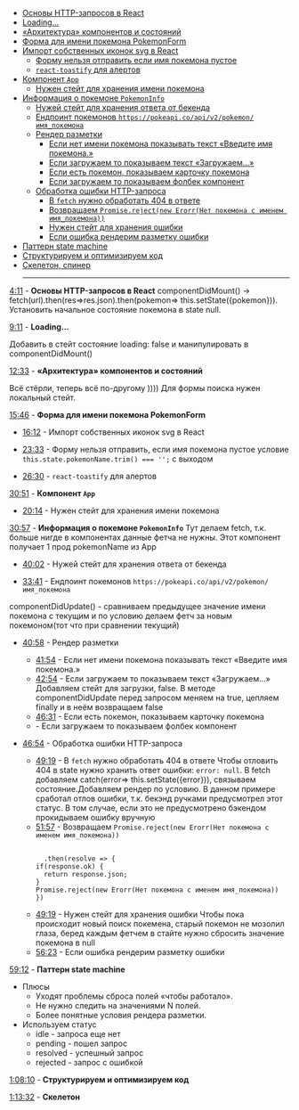 - <a href="#1">Основы HTTP-запросов в React</a>
- <a href="#2">Loading...</a>
- <a href="#3">«Архитектура» компонентов и состояний</a>
- <a href="#4">Форма для имени покемона PokemonForm</a>
- <a href="#5">Импорт собственных иконок svg в React</a>
  - <a href="#6">Форму нельзя отправить если имя покемона пустое</a>
  - <a href="#7">`react-toastify` для алертов</a>
- <a href="#8">Компонент `App`</a>
  - <a href="#9">Нужен стейт для хранения имени покемона</a>
- <a href="#10">Информация о покемоне `PokemonInfo`</a>
  - <a href="#11">Нужей стейт для хранения ответа от бекенда</a>
  - <a href="#12">Ендпоинт покемонов `https://pokeapi.co/api/v2/pokemon/имя_покемона`</a>
  - <a href="#13">Рендер разметки</a>
    - <a href="#14">Если нет имени покемона показывать текст «Введите имя покемона.»</a>
    - <a href="#15">Если загружаем то показываем текст «Загружаем...»</a>
    - <a href="#16">Если есть покемон, показываем карточку покемона</a>
    - <a href="#17">Если загружаем то показываем фолбек компонент</a>
  - <a href="#18">Обработка ошибки HTTP-запроса</a>
    - <a href="#19">В `fetch` нужно обработать 404 в ответе</a>
    - <a href="#20">Возвращаем `Promise.reject(new Erorr(Нет покемона с именем имя_покемона))`</a>
    - <a href="#21">Нужен стейт для хранения ошибки</a>
    - <a href="#22">Если ошибка рендерим разметку ошибки</a>
- <a href="#23">Паттерн state machine</a>
- <a href="#24">Структурируем и оптимизируем код</a>
- <a href="#25">Скелетон, спинер</a>
  <hr/>

[4:11](https://youtu.be/xoG3l2PgiYY?t=251) - <strong id="1">Основы HTTP-запросов в React</strong>
componentDidMount() -> fetch(url).then(res=>res.json).then(pokemon=> this.setState({pokemon})). Установить начальное состояние покемона в state null.

[9:11](https://youtu.be/xoG3l2PgiYY?t=575) - <strong id="2">Loading...</strong>

Добавить в стейт состояние loading: false и манипулировать в componentDidMount()

[12:33](https://youtu.be/xoG3l2PgiYY?t=753) - <strong id="3">«Архитектура» компонентов и состояний</strong>

Всё стёрли, теперь всё по-другому ))))
Для формы поиска нужен локальный стейт.

[15:46](https://youtu.be/xoG3l2PgiYY?t=946) - <strong id="4">Форма для имени покемона PokemonForm</strong>

- [16:12](https://youtu.be/xoG3l2PgiYY?t=985) - <span id="5">Импорт собственных иконок svg в React</span>

- [23:33](https://youtu.be/xoG3l2PgiYY?t=1413) - <span id="6">Форму нельзя отправить, если имя покемона пустое</span>
  условие `this.state.pokemonName.trim() === '';` с выходом

- [26:30](https://youtu.be/xoG3l2PgiYY?t=1590) - <span id="7">`react-toastify` для алертов</span>

[30:51](https://youtu.be/xoG3l2PgiYY?t=1851) - <strong id="8">Компонент `App`</strong>

- [20:14](https://youtu.be/xoG3l2PgiYY?t=1334) - <span id="9">Нужен стейт для хранения имени покемона</span>

[30:57](https://youtu.be/xoG3l2PgiYY?t=1857) - <strong id="10">Информация о покемоне `PokemonInfo`</strong>
Тут делаем fetch, т.к. больше нигде в компонентах данные фетча не нужны.
Этот компонент получает 1 прод pokemonName из App

- [40:02](https://youtu.be/xoG3l2PgiYY?t=2402) - <span id="11">Нужей стейт для хранения ответа от бекенда</span>

- [33:41](https://youtu.be/xoG3l2PgiYY?t=2018) - <span id="12">Ендпоинт покемонов `https://pokeapi.co/api/v2/pokemon/имя_покемона`</span>

componentDidUpdate() - сравниваем предыдущее значение имени покемона с текущим и по условию делаем фетч за новым покемоном(тот что при сравнении текущий)

- [40:58](https://youtu.be/xoG3l2PgiYY?t=2458) - <span id="13">Рендер разметки</span>
  - [41:54](https://youtu.be/xoG3l2PgiYY?t=2514) - <span id="14">Если нет имени покемона показывать текст «Введите имя покемона.»</span>
  - [42:54](https://youtu.be/xoG3l2PgiYY?t=2574) - <span id="15">Если загружаем то показываем текст «Загружаем...»</span>
    Добавляем стейт для загрузки, false. В методе componentDidUpdate перед запросом меняем на true, цепляем finally и в неём возвращаем false
  - [46:31](https://youtu.be/xoG3l2PgiYY?t=2791) - <span id="16">Если есть покемон, показываем карточку покемона</span>
  - []() - <span id="17">Если загружаем то показываем фолбек компонент</span>
- [46:54](https://youtu.be/xoG3l2PgiYY?t=2814) - <span id="18">Обработка ошибки HTTP-запроса</span>

  - [49:19](https://youtu.be/xoG3l2PgiYY?t=2957) - <span id="19">В `fetch` нужно обработать 404 в ответе</span>
    Чтобы отловить 404 в state нужно хранить ответ ошибки: `error: null`. В fetch добавляем catch(error=> this.setState({error})), связываем состояние.Добавляем рендер по условию. В данном примере сработал отлов ошибки, т.к. бекэнд ручками предусмотрел этот статус. В том случае, если это не предусмотрено бэкендом прокидываем ошибку вручную
  - [51:57](https://youtu.be/xoG3l2PgiYY?t=3118) - <span id="20">Возвращаем `Promise.reject(new Erorr(Нет покемона с именем имя_покемона))`</span>
    <pre><code>
      .then(resolve => {
    if(response.ok) {
      return response.json;
    }
    Promise.reject(new Erorr(Нет покемона с именем имя_покемона))
    })
    </code></pre>
  - [49:19](https://youtu.be/xoG3l2PgiYY?t=2957) - <span id="21">Нужен стейт для хранения ошибки</span>
    Чтобы пока происходит новый поиск покемена, старый покемон не мозолил глаза, беред каждым фетчем в стайте нужно сбросить значение покемона в null
  - [56:23](https://youtu.be/xoG3l2PgiYY?t=3383) - <span id="22">Если ошибка рендерим разметку ошибки</span>

[59:12](https://youtu.be/xoG3l2PgiYY?t=3552) - <strong id="23">Паттерн state machine</strong>

- Плюсы
  - Уходят проблемы сброса полей «чтобы работало».
  - Не нужно следить на значениями N полей.
  - Более понятные условия рендера разметки.
- Используем статус
  - idle - запроса еще нет
  - pending - пошел запрос
  - resolved - успешный запрос
  - rejected - запрос с ошибкой

[1:08:10](https://youtu.be/xoG3l2PgiYY?t=4090) - <strong id="#24">Структурируем и оптимизируем код</strong>

[1:13:32](https://youtu.be/xoG3l2PgiYY?t=4412) - <strong id="#25">Скелетон</strong>
